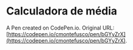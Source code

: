 # Calculadora de média

A Pen created on CodePen.io. Original URL: [https://codepen.io/cmontefusco/pen/bGYyZrX](https://codepen.io/cmontefusco/pen/bGYyZrX).


